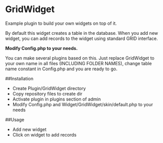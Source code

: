 GridWidget
==========

Example plugin to build your own widgets on top of it.

By default this widget creates a table in the database. When you add new widget, you can add records to the widget using standard GRID interface.

**Modify Config.php to your needs.**

You can make several plugins based on this. Just replace GridWidget to your own name in all files (INCLUDING FOLDER NAMES), change table name constant in Config.php and you are ready to go.

##Installation
- Create Plugin/GridWidget directory
- Copy repository files to create dir
- Activate plugin in plugins section of admin
- Modify Config.php and Widget/GridWidget/skin/default.php to your needs

##Usage
- Add new widget
- Click on widget to add records

